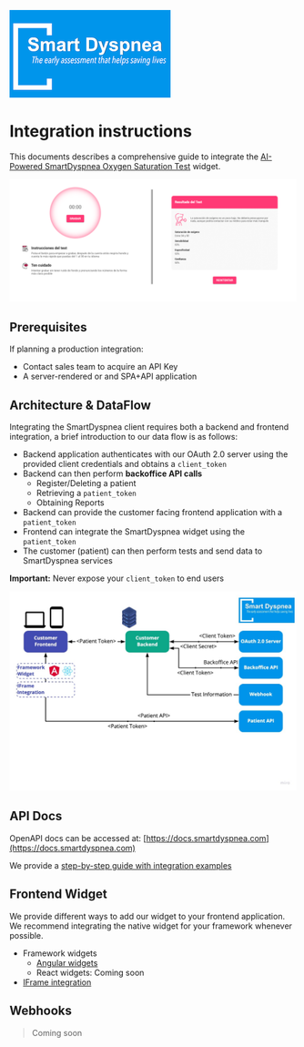 ![](./logo.png)

# Integration instructions

This documents describes a comprehensive guide to integrate the [AI-Powered SmartDyspnea Oxygen Saturation Test](https://smartdyspnea.com) widget.

![](./screenshot.png)

## Prerequisites

If planning a production integration:

- Contact sales team to acquire an API Key
- A server-rendered or and SPA+API application

## Architecture & DataFlow

Integrating the SmartDyspnea client requires both a backend and frontend integration, a brief introduction to our data flow is as follows:

- Backend application authenticates with our OAuth 2.0 server using the provided client credentials and obtains a `client_token`
- Backend can then perform __backoffice API calls__
    - Register/Deleting a patient
    - Retrieving a `patient_token`
    - Obtaining Reports
- Backend can provide the customer facing frontend application with a `patient_token`
- Frontend can integrate the SmartDyspnea widget using the `patient_token`
- The customer (patient) can then perform tests and send data to SmartDyspnea services

__Important:__ Never expose your `client_token` to end users

![](./architecture.jpg)


## API Docs

OpenAPI docs can be accessed at: [https://docs.smartdyspnea.com](https://docs.smartdyspnea.com)

We provide a [step-by-step guide with integration examples](./api/)


## Frontend Widget

We provide different ways to add our widget to your frontend application. We recommend integrating the native widget for your framework whenever possible.

- Framework widgets
  - [Angular widgets](./angular-widgets/)
  - React widgets: Coming soon
- [IFrame integration](./iframe-integration/)


## Webhooks

> Coming soon